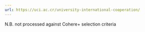 ```yaml
---
url: https://uci.ac.cr/university-international-cooperation/
---
```

N.B. not processed against Cohere+ selection criteria